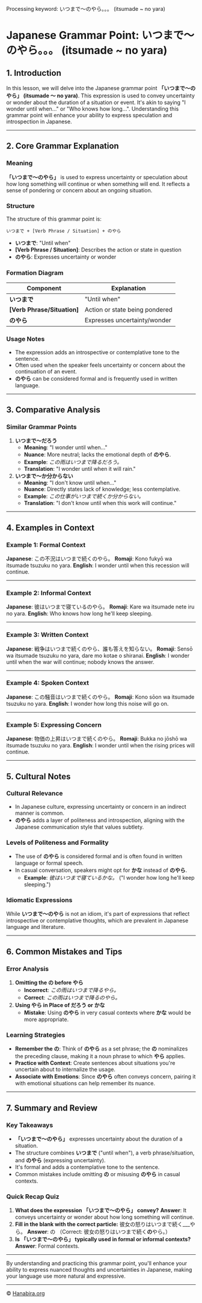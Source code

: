 Processing keyword: いつまで～のやら。。。 (itsumade ~ no yara)
# Japanese Grammar Point: いつまで～のやら。。。 (itsumade ~ no yara)

## 1. Introduction
In this lesson, we will delve into the Japanese grammar point **「いつまで〜のやら」 (itsumade 〜 no yara)**. This expression is used to convey uncertainty or wonder about the duration of a situation or event. It's akin to saying "I wonder until when..." or "Who knows how long...". Understanding this grammar point will enhance your ability to express speculation and introspection in Japanese.

---
## 2. Core Grammar Explanation
### Meaning
**「いつまで〜のやら」** is used to express uncertainty or speculation about how long something will continue or when something will end. It reflects a sense of pondering or concern about an ongoing situation.
### Structure
The structure of this grammar point is:
```plaintext
いつまで + [Verb Phrase / Situation] + のやら
```
- **いつまで**: "Until when"
- **[Verb Phrase / Situation]**: Describes the action or state in question
- **のやら**: Expresses uncertainty or wonder
### Formation Diagram
| Component                   | Explanation                    |
|-----------------------------|--------------------------------|
| **いつまで**                | "Until when"                   |
| **[Verb Phrase/Situation]** | Action or state being pondered |
| **のやら**                  | Expresses uncertainty/wonder   |
### Usage Notes
- The expression adds an introspective or contemplative tone to the sentence.
- Often used when the speaker feels uncertainty or concern about the continuation of an event.
- **のやら** can be considered formal and is frequently used in written language.
---
## 3. Comparative Analysis
### Similar Grammar Points
1. **いつまで〜だろう**
   - **Meaning**: "I wonder until when..."
   - **Nuance**: More neutral; lacks the emotional depth of **のやら**.
   - **Example**: *この雨はいつまで降るだろう。*
   - **Translation**: "I wonder until when it will rain."
2. **いつまで〜か分からない**
   - **Meaning**: "I don't know until when..."
   - **Nuance**: Directly states lack of knowledge; less contemplative.
   - **Example**: *この仕事がいつまで続くか分からない。*
   - **Translation**: "I don't know until when this work will continue."

---
## 4. Examples in Context
### Example 1: Formal Context
**Japanese**: この不況はいつまで続くのやら。
**Romaji**: Kono fukyō wa itsumade tsuzuku no yara.
**English**: I wonder until when this recession will continue.

---
### Example 2: Informal Context
**Japanese**: 彼はいつまで寝ているのやら。
**Romaji**: Kare wa itsumade nete iru no yara.
**English**: Who knows how long he'll keep sleeping.

---
### Example 3: Written Context
**Japanese**: 戦争はいつまで続くのやら、誰も答えを知らない。
**Romaji**: Sensō wa itsumade tsuzuku no yara, dare mo kotae o shiranai.
**English**: I wonder until when the war will continue; nobody knows the answer.

---
### Example 4: Spoken Context
**Japanese**: この騒音はいつまで続くのやら。
**Romaji**: Kono sōon wa itsumade tsuzuku no yara.
**English**: I wonder how long this noise will go on.

---
### Example 5: Expressing Concern
**Japanese**: 物価の上昇はいつまで続くのやら。
**Romaji**: Bukka no jōshō wa itsumade tsuzuku no yara.
**English**: I wonder until when the rising prices will continue.

---
## 5. Cultural Notes
### Cultural Relevance
- In Japanese culture, expressing uncertainty or concern in an indirect manner is common.
- **のやら** adds a layer of politeness and introspection, aligning with the Japanese communication style that values subtlety.
### Levels of Politeness and Formality
- The use of **のやら** is considered formal and is often found in written language or formal speech.
- In casual conversation, speakers might opt for **かな** instead of **のやら**.
  - **Example**: *彼はいつまで寝ているかな。* ("I wonder how long he'll keep sleeping.")
### Idiomatic Expressions
While **いつまで〜のやら** is not an idiom, it's part of expressions that reflect introspective or contemplative thoughts, which are prevalent in Japanese language and literature.

---
## 6. Common Mistakes and Tips
### Error Analysis
1. **Omitting the の before やら**
   - **Incorrect**: *この雨はいつまで降るやら。*
   - **Correct**: *この雨はいつまで降るのやら。*
2. **Using やら in Place of だろう or かな**
   - **Mistake**: Using **のやら** in very casual contexts where **かな** would be more appropriate.
### Learning Strategies
- **Remember the の**: Think of **のやら** as a set phrase; the **の** nominalizes the preceding clause, making it a noun phrase to which **やら** applies.
- **Practice with Context**: Create sentences about situations you're uncertain about to internalize the usage.
- **Associate with Emotions**: Since **のやら** often conveys concern, pairing it with emotional situations can help remember its nuance.

---
## 7. Summary and Review
### Key Takeaways
- **「いつまで〜のやら」** expresses uncertainty about the duration of a situation.
- The structure combines **いつまで** ("until when"), a verb phrase/situation, and **のやら** (expressing uncertainty).
- It's formal and adds a contemplative tone to the sentence.
- Common mistakes include omitting **の** or misusing **のやら** in casual contexts.
### Quick Recap Quiz
1. **What does the expression 「いつまで〜のやら」 convey?**
   **Answer**: It conveys uncertainty or wonder about how long something will continue.
2. **Fill in the blank with the correct particle:**
   彼女の怒りはいつまで続く___やら。
   **Answer**: の （Correct: 彼女の怒りはいつまで続く**の**やら。）
3. **Is 「いつまで〜のやら」 typically used in formal or informal contexts?**
   **Answer**: Formal contexts.

---
By understanding and practicing this grammar point, you'll enhance your ability to express nuanced thoughts and uncertainties in Japanese, making your language use more natural and expressive.


---

© [Hanabira.org](https://hanabira.org)
